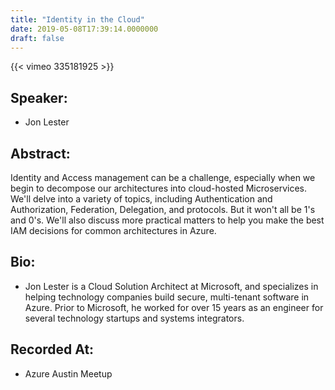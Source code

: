 ```yaml
---
title: "Identity in the Cloud"
date: 2019-05-08T17:39:14.0000000
draft: false
---
```


{{< vimeo 335181925 >}}

## Speaker:

 - Jon Lester

## Abstract:

<p>Identity and Access management can be a challenge, especially when we begin to decompose our architectures into cloud-hosted Microservices. We'll delve into a variety of topics, including Authentication and Authorization, Federation, Delegation, and protocols. But it won't all be 1's and 0's. We'll also discuss more practical matters to help you make the best IAM decisions for common architectures in Azure.
</p>

## Bio:

 - <p>Jon Lester is a Cloud Solution Architect at Microsoft, and specializes in helping technology companies build secure, multi-tenant software in Azure. Prior to Microsoft, he worked for over 15 years as an engineer for several technology startups and systems integrators.
</p>

## Recorded At:

 - Azure Austin Meetup

